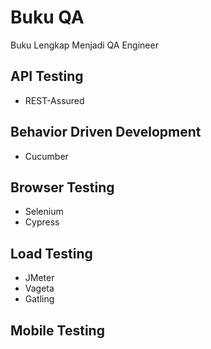 # Buku QA
Buku Lengkap Menjadi QA Engineer

## API Testing
- REST-Assured

## Behavior Driven Development
- Cucumber

## Browser Testing
- Selenium
- Cypress

## Load Testing
- JMeter
- Vageta
- Gatling

## Mobile Testing

